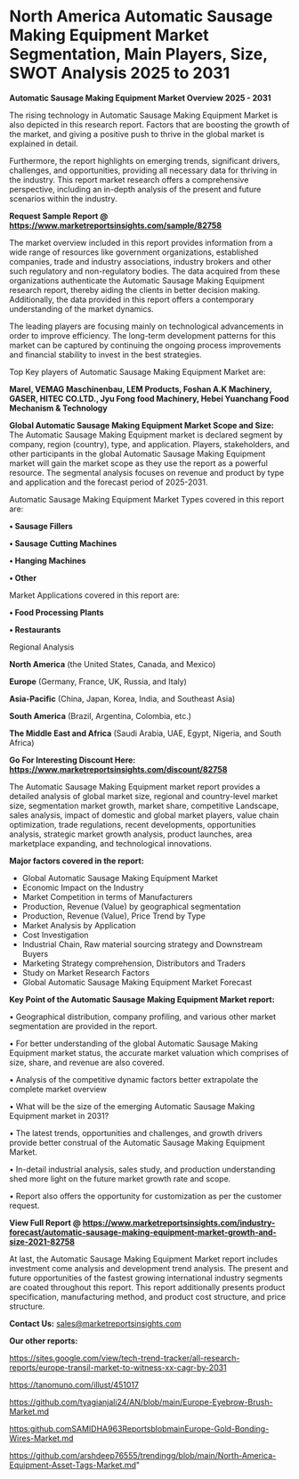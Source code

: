 # North America Automatic Sausage Making Equipment Market Segmentation, Main Players, Size, SWOT Analysis 2025 to 2031

<Strong> Automatic Sausage Making Equipment Market Overview 2025 - 2031</strong>

The rising technology in Automatic Sausage Making Equipment Market is also depicted in this research report. Factors that are boosting the growth of the market, and giving a positive push to thrive in the global market is explained in detail.

Furthermore, the report highlights on emerging trends, significant drivers, challenges, and opportunities, providing all necessary data for thriving in the industry. This report market research offers a comprehensive perspective, including an in-depth analysis of the present and future scenarios within the industry.

<strong>Request Sample Report @ <a href=https://www.marketreportsinsights.com/sample/82758>https://www.marketreportsinsights.com/sample/82758</a></strong>

The market overview included in this report provides information from a wide range of resources like government organizations, established companies, trade and industry associations, industry brokers and other such regulatory and non-regulatory bodies. The data acquired from these organizations authenticate the Automatic Sausage Making Equipment research report, thereby aiding the clients in better decision making. Additionally, the data provided in this report offers a contemporary understanding of the market dynamics.

The leading players are focusing mainly on technological advancements in order to improve efficiency. The long-term development patterns for this market can be captured by continuing the ongoing process improvements and financial stability to invest in the best strategies.

Top Key players of Automatic Sausage Making Equipment Market are:

<strong>Marel, VEMAG Maschinenbau, LEM Products, Foshan A.K Machinery, GASER, HITEC CO.LTD., Jyu Fong food Machinery, Hebei Yuanchang Food Mechanism & Technology</strong>

<strong><b>Global Automatic Sausage Making Equipment Market Scope and Size:</b></strong>
The Automatic Sausage Making Equipment market is declared segment by company, region (country), type, and application. Players, stakeholders, and other participants in the global Automatic Sausage Making Equipment market will gain the market scope as they use the report as a powerful resource. The segmental analysis focuses on revenue and product by type and application and the forecast period of 2025-2031.

Automatic Sausage Making Equipment Market Types covered in this report are:

<strong>• Sausage Fillers

• Sausage Cutting Machines

• Hanging Machines

• Other</strong>

Market Applications covered in this report are:

<strong>• Food Processing Plants

• Restaurants</strong> 

Regional Analysis

<strong>North America</strong> (the United States, Canada, and Mexico)

<strong>Europe</strong> (Germany, France, UK, Russia, and Italy)

<strong>Asia-Pacific</strong> (China, Japan, Korea, India, and Southeast Asia)

<strong>South America</strong> (Brazil, Argentina, Colombia, etc.)

<strong>The Middle East and Africa</strong> (Saudi Arabia, UAE, Egypt, Nigeria, and South Africa)

<strong>Go For Interesting Discount Here: <a href=https://www.marketreportsinsights.com/discount/82758>https://www.marketreportsinsights.com/discount/82758</a></strong>

The Automatic Sausage Making Equipment market report provides a detailed analysis of global market size, regional and country-level market size, segmentation market growth, market share, competitive Landscape, sales analysis, impact of domestic and global market players, value chain optimization, trade regulations, recent developments, opportunities analysis, strategic market growth analysis, product launches, area marketplace expanding, and technological innovations.

<strong><b>Major factors covered in the report:</b></strong>
<ul>
  <li>Global Automatic Sausage Making Equipment Market </li>
  <li>Economic Impact on the Industry</li>
  <li>Market Competition in terms of Manufacturers</li>
  <li>Production, Revenue (Value) by geographical segmentation</li>
  <li>Production, Revenue (Value), Price Trend by Type</li>
  <li>Market Analysis by Application</li>
  <li>Cost Investigation</li>
  <li>Industrial Chain, Raw material sourcing strategy and Downstream Buyers</li>
  <li>Marketing Strategy comprehension, Distributors and Traders</li>
  <li>Study on Market Research Factors</li>
  <li>Global Automatic Sausage Making Equipment Market Forecast</li>
</ul>

<strong><b>Key Point of the Automatic Sausage Making Equipment Market report:</b></strong>

• Geographical distribution, company profiling, and various other market segmentation are provided in the report.

• For better understanding of the global Automatic Sausage Making Equipment market status, the accurate market valuation which comprises of size, share, and revenue are also covered.

• Analysis of the competitive dynamic factors better extrapolate the complete market overview

• What will be the size of the emerging Automatic Sausage Making Equipment market in 2031?

• The latest trends, opportunities and challenges, and growth drivers provide better construal of the Automatic Sausage Making Equipment Market.

• In-detail industrial analysis, sales study, and production understanding shed more light on the future market growth rate and scope.

• Report also offers the opportunity for customization as per the customer request.

<strong><b>View Full Report @ <a href=https://www.marketreportsinsights.com/industry-forecast/automatic-sausage-making-equipment-market-growth-and-size-2021-82758>https://www.marketreportsinsights.com/industry-forecast/automatic-sausage-making-equipment-market-growth-and-size-2021-82758</a></b></strong>


At last, the Automatic Sausage Making Equipment Market report includes investment come analysis and development trend analysis. The present and future opportunities of the fastest growing international industry segments are coated throughout this report. This report additionally presents product specification, manufacturing method, and product cost structure, and price structure.

<strong>Contact Us:</strong>
sales@marketreportsinsights.com

<strong>Our other reports:</strong>

<a href=https://sites.google.com/view/tech-trend-tracker/all-research-reports/europe-transil-market-to-witness-xx-cagr-by-2031>https://sites.google.com/view/tech-trend-tracker/all-research-reports/europe-transil-market-to-witness-xx-cagr-by-2031</a>

<a href=https://tanomuno.com/illust/451017>https://tanomuno.com/illust/451017</a>

<a href=https://github.com/tyagianjali24/AN/blob/main/Europe-Eyebrow-Brush-Market.md>https://github.com/tyagianjali24/AN/blob/main/Europe-Eyebrow-Brush-Market.md</a>

<a href=https:github.comSAMIDHA963ReportsblobmainEurope-Gold-Bonding-Wires-Market.md>https:github.comSAMIDHA963ReportsblobmainEurope-Gold-Bonding-Wires-Market.md</a>

<a href=https://github.com/arshdeep76555/trendingg/blob/main/North-America-Equipment-Asset-Tags-Market.md>https://github.com/arshdeep76555/trendingg/blob/main/North-America-Equipment-Asset-Tags-Market.md</a>"
